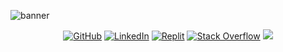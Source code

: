 ![banner](https://user-images.githubusercontent.com/39318103/163634450-03dab6d8-f87a-4fde-8c98-02e46b188ce9.png)




<p align="center">
    <a href="https://github.com/erikjearl" target="_blank"><img alt="GitHub" src="https://img.shields.io/badge/-erikjearl-181717?style=flat-square&logo=GitHub&logoColor=white"></a>
    <a href="https://www.linkedin.com/in/erikjearl" target="_blank"><img alt="LinkedIn" src="https://img.shields.io/badge/-LinkedIn-0077B5?style=flat-square&logo=Linkedin&logoColor=white"></a>
    <a href="https://replit.com/@erikjearl" target="_blank"><img alt="Replit" src="https://img.shields.io/badge/Repl.it-%230D101E.svg?logo=replit&logoColor=white"></a>
    <a href="https://stackoverflow.com/users/14120333/erik" target="_blank"><img alt="Stack Overflow" src="https://img.shields.io/badge/-Stack%20Overflow-FE7A16?style=flat-square&logo=Stack-Overflow&logoColor=white"></a>
    <a href="https://leetcode.com/erikjearl/" target=_blank><img alt"LeetCode" src="https://img.shields.io/badge/LeetCode-%230D101E.svg?logo=LeetCode&logoColor=#d16c06"></a>
</p>

<!--
**erikjearl/erikjearl** is a ✨ _special_ ✨ repository because its `README.md` (this file) appears on your GitHub profile.

Here are some ideas to get you started:

- 🔭 I’m currently working on ...
- 🌱 I’m currently learning ...
- 👯 I’m looking to collaborate on ...
- 🤔 I’m looking for help with ...
- 💬 Ask me about ...
- 📫 How to reach me: ...
- 😄 Pronouns: ...
- ⚡ Fun fact: ...
-->
